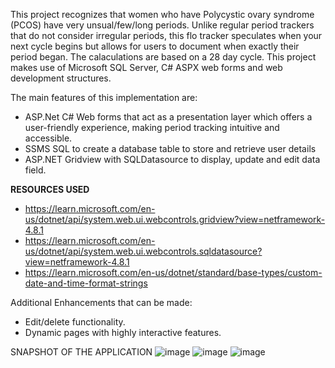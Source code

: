 This project recognizes that women who have Polycystic ovary syndrome (PCOS) have very unsual/few/long periods. Unlike regular period trackers that do not consider
irregular periods, this flo tracker speculates when your next cycle begins but allows for users to document when exactly their period began. The calaculations are based on a 28 day cycle. This project makes use of Microsoft SQL Server, C# ASPX web forms and  web development structures.

The main features of this implementation are: 
- ASP.Net C# Web forms that act as a presentation layer which offers a user-friendly experience, making period tracking intuitive and accessible.
- SSMS SQL to create a database table to store and retrieve user details
- ASP.NET Gridview with SQLDatasource to display, update and edit data field.

**RESOURCES USED**
- https://learn.microsoft.com/en-us/dotnet/api/system.web.ui.webcontrols.gridview?view=netframework-4.8.1
- https://learn.microsoft.com/en-us/dotnet/api/system.web.ui.webcontrols.sqldatasource?view=netframework-4.8.1
- https://learn.microsoft.com/en-us/dotnet/standard/base-types/custom-date-and-time-format-strings
  
Additional Enhancements that can be made:
- Edit/delete functionality.
- Dynamic pages with highly interactive features.

SNAPSHOT OF THE APPLICATION
![image](https://github.com/hahapreci/Log_Flo/assets/125583819/c5496239-a4bc-43ff-8947-35519c2ceb3d)
![image](https://github.com/hahapreci/Log_Flo/assets/125583819/4dc1f486-c3cd-4b91-a8a8-a5d5b21fbef2)
![image](https://github.com/hahapreci/Log_Flo/assets/125583819/8e317d5d-6b72-4ae0-b582-cacd5e3d2adb)


